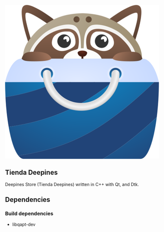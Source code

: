 <center><img src="https://raw.githubusercontent.com/deepin-espanol/tienda-deepines/main/deepines.svg"></center>

## Tienda Deepines
Deepines Store (Tienda Deepines) written in C++ with Qt, and Dtk.

## Dependencies

### Build dependencies
* libqapt-dev